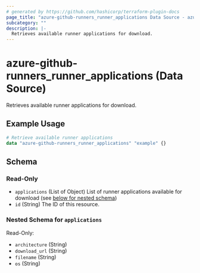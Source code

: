 ```yaml
---
# generated by https://github.com/hashicorp/terraform-plugin-docs
page_title: "azure-github-runners_runner_applications Data Source - azure-github-runners"
subcategory: ""
description: |-
  Retrieves available runner applications for download.
---
```


# azure-github-runners_runner_applications (Data Source)

Retrieves available runner applications for download.

## Example Usage

```terraform
# Retrieve available runner applications
data "azure-github-runners_runner_applications" "example" {}
```

<!-- schema generated by tfplugindocs -->
## Schema

### Read-Only

- `applications` (List of Object) List of runner applications available for download (see [below for nested schema](#nestedatt--applications))
- `id` (String) The ID of this resource.

<a id="nestedatt--applications"></a>
### Nested Schema for `applications`

Read-Only:

- `architecture` (String)
- `download_url` (String)
- `filename` (String)
- `os` (String)
